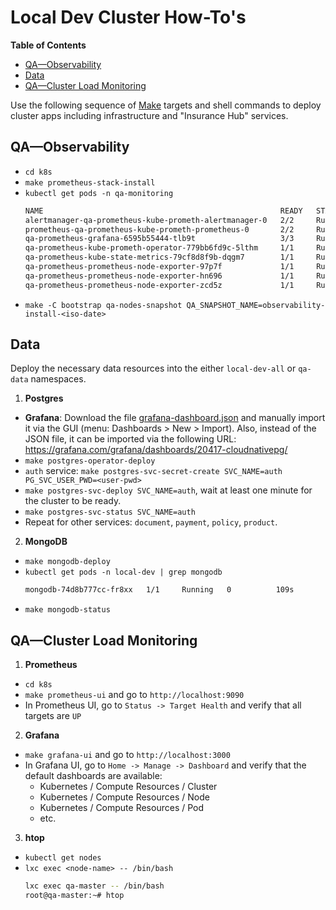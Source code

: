 # Local Dev Cluster How-To's

<!-- START doctoc generated TOC please keep comment here to allow auto update -->
<!-- DON'T EDIT THIS SECTION, INSTEAD RE-RUN doctoc TO UPDATE -->
**Table of Contents**

- [QA—Observability](#qaobservability)
- [Data](#data)
- [QA—Cluster Load Monitoring](#qacluster-load-monitoring)

<!-- END doctoc generated TOC please keep comment here to allow auto update -->

Use the following sequence of [Make](https://www.gnu.org/software/make/) targets and shell commands
to deploy cluster apps including infrastructure and "Insurance Hub" services.

## QA—Observability

- `cd k8s`
- `make prometheus-stack-install`
- `kubectl get pods -n qa-monitoring`
    ```bash
    NAME                                                     READY   STATUS    RESTARTS   AGE
    alertmanager-qa-prometheus-kube-prometh-alertmanager-0   2/2     Running   0          4m29s
    prometheus-qa-prometheus-kube-prometh-prometheus-0       2/2     Running   0          4m29s
    qa-prometheus-grafana-6595b55444-tlb9t                   3/3     Running   0          5m28s
    qa-prometheus-kube-prometh-operator-779bb6fd9c-5lthm     1/1     Running   0          5m28s
    qa-prometheus-kube-state-metrics-79cf8d8f9b-dqgm7        1/1     Running   0          5m28s
    qa-prometheus-prometheus-node-exporter-97p7f             1/1     Running   0          5m28s
    qa-prometheus-prometheus-node-exporter-hn696             1/1     Running   0          5m28s
    qa-prometheus-prometheus-node-exporter-zcd5z             1/1     Running   0          5m28s    ```
- `make -C bootstrap qa-nodes-snapshot QA_SNAPSHOT_NAME=observability-install-<iso-date>`

## Data

Deploy the necessary data resources into the either `local-dev-all` or `qa-data` namespaces.

1. **Postgres**
- **Grafana**: Download the file [grafana-dashboard.json](https://github.com/cloudnative-pg/grafana-dashboards/blob/main/charts/cluster/grafana-dashboard.json)
  and manually import it via the GUI (menu: Dashboards > New > Import). Also, instead of the JSON
  file, it can be imported via the following URL: https://grafana.com/grafana/dashboards/20417-cloudnativepg/
- `make postgres-operator-deploy`
- `auth` service: `make postgres-svc-secret-create SVC_NAME=auth PG_SVC_USER_PWD=<user-pwd>`
- `make postgres-svc-deploy SVC_NAME=auth`, wait at least one minute for the cluster to be ready.
- `make postgres-svc-status SVC_NAME=auth`
- Repeat for other services: `document`, `payment`, `policy`, `product`.

2. **MongoDB**  
- `make mongodb-deploy`
- `kubectl get pods -n local-dev | grep mongodb`
    ```bash
    mongodb-74d8b777cc-fr8xx   1/1     Running   0          109s
    ```
- `make mongodb-status`  

## QA—Cluster Load Monitoring

1. **Prometheus**

- `cd k8s`
- `make prometheus-ui` and go to `http://localhost:9090`
- In Prometheus UI, go to `Status -> Target Health` and verify that all targets are `UP`

2. **Grafana**

- `make grafana-ui` and go to `http://localhost:3000`
- In Grafana UI, go to `Home -> Manage -> Dashboard` and verify that the default dashboards are
  available:
    - Kubernetes / Compute Resources / Cluster
    - Kubernetes / Compute Resources / Node
    - Kubernetes / Compute Resources / Pod
    - etc.

3. **htop**

- `kubectl get nodes`
- `lxc exec <node-name> -- /bin/bash`
    ```bash
    lxc exec qa-master -- /bin/bash
    root@qa-master:~# htop
    ```
